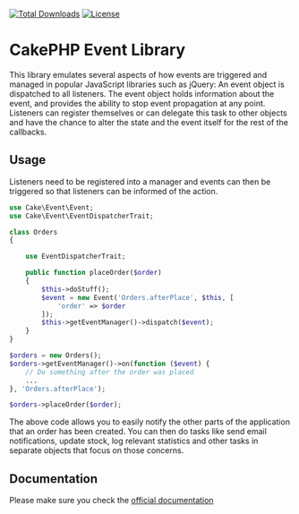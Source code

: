 [![Total Downloads](https://img.shields.io/packagist/dt/cakephp/event.svg?style=flat-square)](https://packagist.org/packages/cakephp/event)
[![License](https://img.shields.io/badge/license-MIT-blue.svg?style=flat-square)](LICENSE.txt)

# CakePHP Event Library

This library emulates several aspects of how events are triggered and managed in popular JavaScript
libraries such as jQuery: An event object is dispatched to all listeners. The event object holds information
about the event, and provides the ability to stop event propagation at any point.
Listeners can register themselves or can delegate this task to other objects and have the chance to alter the
state and the event itself for the rest of the callbacks.

## Usage

Listeners need to be registered into a manager and events can then be triggered so that listeners can be informed
of the action.

```php
use Cake\Event\Event;
use Cake\Event\EventDispatcherTrait;

class Orders
{

	use EventDispatcherTrait;

	public function placeOrder($order)
	{
		$this->doStuff();
		$event = new Event('Orders.afterPlace', $this, [
			'order' => $order
		]);
		$this->getEventManager()->dispatch($event);
	}
}

$orders = new Orders();
$orders->getEventManager()->on(function ($event) {
	// Do something after the order was placed
	...
}, 'Orders.afterPlace');

$orders->placeOrder($order);
```

The above code allows you to easily notify the other parts of the application that an order has been created.
You can then do tasks like send email notifications, update stock, log relevant statistics and other tasks
in separate objects that focus on those concerns.

## Documentation

Please make sure you check the [official documentation](https://book.cakephp.org/4/en/core-libraries/events.html)
